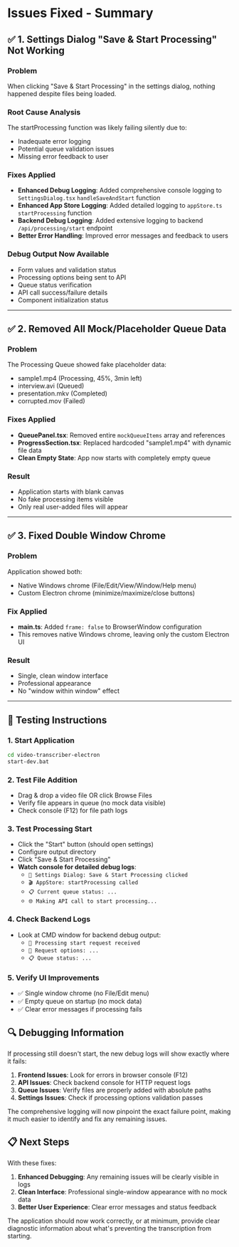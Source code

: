 # Issues Fixed - Summary

## ✅ **1. Settings Dialog "Save & Start Processing" Not Working**

### Problem
When clicking "Save & Start Processing" in the settings dialog, nothing happened despite files being loaded.

### Root Cause Analysis
The startProcessing function was likely failing silently due to:
- Inadequate error logging
- Potential queue validation issues
- Missing error feedback to user

### Fixes Applied
- **Enhanced Debug Logging**: Added comprehensive console logging to `SettingsDialog.tsx` `handleSaveAndStart` function
- **Enhanced App Store Logging**: Added detailed logging to `appStore.ts` `startProcessing` function
- **Backend Debug Logging**: Added extensive logging to backend `/api/processing/start` endpoint
- **Better Error Handling**: Improved error messages and feedback to users

### Debug Output Now Available
- Form values and validation status
- Processing options being sent to API
- Queue status verification
- API call success/failure details
- Component initialization status

---

## ✅ **2. Removed All Mock/Placeholder Queue Data**

### Problem  
The Processing Queue showed fake placeholder data:
- sample1.mp4 (Processing, 45%, 3min left)
- interview.avi (Queued)
- presentation.mkv (Completed)
- corrupted.mov (Failed)

### Fixes Applied
- **QueuePanel.tsx**: Removed entire `mockQueueItems` array and references
- **ProgressSection.tsx**: Replaced hardcoded "sample1.mp4" with dynamic file data
- **Clean Empty State**: App now starts with completely empty queue

### Result
- Application starts with blank canvas
- No fake processing items visible
- Only real user-added files will appear

---

## ✅ **3. Fixed Double Window Chrome**

### Problem
Application showed both:
- Native Windows chrome (File/Edit/View/Window/Help menu)
- Custom Electron chrome (minimize/maximize/close buttons)

### Fix Applied
- **main.ts**: Added `frame: false` to BrowserWindow configuration
- This removes native Windows chrome, leaving only the custom Electron UI

### Result
- Single, clean window interface
- Professional appearance
- No "window within window" effect

---

## 🧪 **Testing Instructions**

### 1. **Start Application**
```bash
cd video-transcriber-electron
start-dev.bat
```

### 2. **Test File Addition**
- Drag & drop a video file OR click Browse Files
- Verify file appears in queue (no mock data visible)
- Check console (F12) for file path logs

### 3. **Test Processing Start**
- Click the "Start" button (should open settings)
- Configure output directory
- Click "Save & Start Processing"
- **Watch console for detailed debug logs**:
  - `🚀 Settings Dialog: Save & Start Processing clicked`
  - `🎬 AppStore: startProcessing called`
  - `📋 Current queue status: ...`
  - `🌐 Making API call to start processing...`

### 4. **Check Backend Logs**
- Look at CMD window for backend debug output:
  - `🚀 Processing start request received`
  - `📝 Request options: ...`
  - `📋 Queue status: ...`

### 5. **Verify UI Improvements**
- ✅ Single window chrome (no File/Edit menu)
- ✅ Empty queue on startup (no mock data)
- ✅ Clear error messages if processing fails

## 🔍 **Debugging Information**

If processing still doesn't start, the new debug logs will show exactly where it fails:

1. **Frontend Issues**: Look for errors in browser console (F12)
2. **API Issues**: Check backend console for HTTP request logs
3. **Queue Issues**: Verify files are properly added with absolute paths
4. **Settings Issues**: Check if processing options validation passes

The comprehensive logging will now pinpoint the exact failure point, making it much easier to identify and fix any remaining issues.

## 📋 **Next Steps**

With these fixes:
1. **Enhanced Debugging**: Any remaining issues will be clearly visible in logs
2. **Clean Interface**: Professional single-window appearance with no mock data
3. **Better User Experience**: Clear error messages and status feedback

The application should now work correctly, or at minimum, provide clear diagnostic information about what's preventing the transcription from starting.